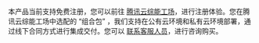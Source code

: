 本产品当前支持免费注册，您可以前往 [腾讯云综能工场](https://tes.tencent.com)，进行注册体验。您在腾讯云综能工场中选配的 “组合包” ，我们支持在公有云环境和私有云环境部署，通过线下合同方式进行集成交付。您可以 [联系客服人员](https://cloud.tencent.com/about/connect)，进行咨询购买。

